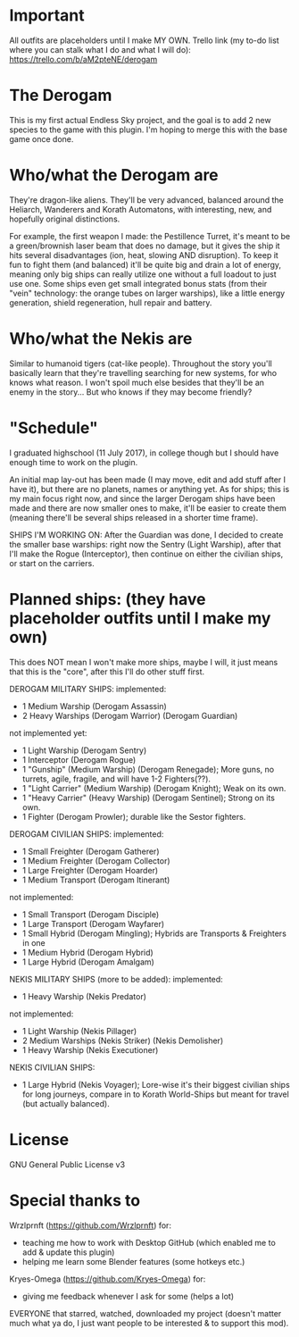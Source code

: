 # Important
All outfits are placeholders until I make MY OWN.
Trello link (my to-do list where you can stalk what I do and what I will do): https://trello.com/b/aM2pteNE/derogam

# The Derogam
This is my first actual Endless Sky project, and the goal is to add 2 new species to the game with this plugin. I'm hoping to merge this with the base game once done.


# Who/what the Derogam are

They're dragon-like aliens. They'll be very advanced, balanced around the Heliarch, Wanderers and Korath Automatons, with interesting, new, and hopefully original distinctions.

For example, the first weapon I made: the Pestillence Turret, it's meant to be a green/brownish laser beam that does no damage, but it gives the ship it hits several disadvantages (ion, heat, slowing AND disruption). To keep it fun to fight them (and balanced) it'll be quite big and drain a lot of energy, meaning only big ships can really utilize one without a full loadout to just use one. Some ships even get small integrated bonus stats (from their "vein" technology: the orange tubes on larger warships), like a little energy generation, shield regeneration, hull repair and battery.

# Who/what the Nekis are

Similar to humanoid tigers (cat-like people). Throughout the story you'll basically learn that they're travelling searching for new systems, for who knows what reason. I won't spoil much else besides that they'll be an enemy in the story... But who knows if they may become friendly?

# "Schedule"

I graduated highschool (11 July 2017), in college though but I should have enough time to work on the plugin.

An initial map lay-out has been made (I may move, edit and add stuff after I have it), but there are no planets, names or anything yet. As for ships; this is my main focus right now, and since the larger Derogam ships have been made and there are now smaller ones to make, it'll be easier to create them (meaning there'll be several ships released in a shorter time frame).

SHIPS I'M WORKING ON: After the Guardian was done, I decided to create the smaller base warships: right now the Sentry (Light Warship), after that I'll make the Rogue (Interceptor), then continue on either the civilian ships, or start on the carriers.

# Planned ships: (they have placeholder outfits until I make my own)

This does NOT mean I won't make more ships, maybe I will, it just means that this is the "core", after this I'll do other stuff first.

DEROGAM MILITARY SHIPS:
implemented:
- 1 Medium Warship (Derogam Assassin)
- 2 Heavy Warships (Derogam Warrior) (Derogam Guardian)

not implemented yet:
- 1 Light Warship (Derogam Sentry)
- 1 Interceptor (Derogam Rogue)
- 1 "Gunship" (Medium Warship) (Derogam Renegade); More guns, no turrets, agile, fragile, and will have 1-2 Fighters(??).
- 1 "Light Carrier" (Medium Warship) (Derogam Knight); Weak on its own.
- 1 "Heavy Carrier" (Heavy Warship) (Derogam Sentinel); Strong on its own.
- 1 Fighter (Derogam Prowler); durable like the Sestor fighters.

DEROGAM CIVILIAN SHIPS:
implemented:
- 1 Small Freighter (Derogam Gatherer)
- 1 Medium Freighter (Derogam Collector)
- 1 Large Freighter (Derogam Hoarder)
- 1 Medium Transport (Derogam Itinerant)

not implemented:
- 1 Small Transport (Derogam Disciple)
- 1 Large Transport (Derogam Wayfarer)
- 1 Small Hybrid (Derogam Mingling); Hybrids are Transports & Freighters in one
- 1 Medium Hybrid (Derogam Hybrid)
- 1 Large Hybrid (Derogam Amalgam)


NEKIS MILITARY SHIPS (more to be added):
implemented:
- 1 Heavy Warship (Nekis Predator)

not implemented:
- 1 Light Warship (Nekis Pillager)
- 2 Medium Warships (Nekis Striker) (Nekis Demolisher)
- 1 Heavy Warship (Nekis Executioner)

NEKIS CIVILIAN SHIPS:
- 1 Large Hybrid (Nekis Voyager); Lore-wise it's their biggest civilian ships for long journeys, compare in to Korath World-Ships but meant for travel (but actually balanced).

# License

GNU General Public License v3

# Special thanks to

Wrzlprnft (https://github.com/Wrzlprnft) for:
- teaching me how to work with Desktop GitHub (which enabled me to add & update this plugin)
- helping me learn some Blender features (some hotkeys etc.)

Kryes-Omega (https://github.com/Kryes-Omega) for:
- giving me feedback whenever I ask for some (helps a lot)


EVERYONE that starred, watched, downloaded my project (doesn't matter much what ya do, I just want people to be interested & to support this mod).
